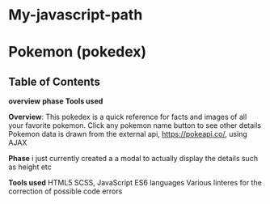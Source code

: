 # My-javascript-path
# Pokemon (pokedex)

## Table of Contents
**overview**
**phase**
**Tools used**

**Overview**:
This pokedex is a quick reference for facts and images of all your favorite pokemon. Click any pokemon name button to see other details
Pokemon data is drawn from the external api, https://pokeapi.co/, using AJAX

**Phase**
i just currently created a a modal to actually display the details such as height etc 

**Tools used**
HTML5
SCSS,
JavaScript ES6 languages
Various linteres for the correction of possible code errors

